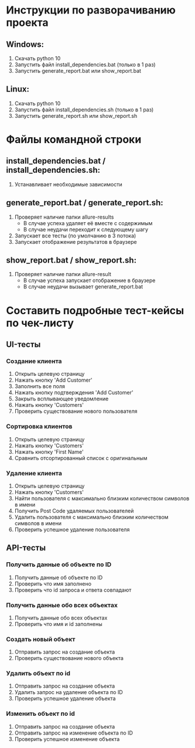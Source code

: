# Инструкции по разворачиванию проекта

## Windows:

1. Скачать python 10
2. Запустить файл install_dependencies.bat (только в 1 раз)
3. Запустить generate_report.bat или show_report.bat

## Linux:

1. Скачать python 10
2. Запустить файл install_dependencies.sh (только в 1 раз)
3. Запустить generate_report.sh или show_report.sh

# Файлы командной строки

## install_dependencies.bat / install_dependencies.sh:

1. Устанавливает необходимые зависимости

## generate_report.bat / generate_report.sh:

1. Проверяет наличие папки allure-results
    - В случае успеха удаляет её вместе с содержимым
    - В случае неудачи переходит к следующему шагу
2. Запускает все тесты (по умолчанию в 3 потока)
3. Запускает отображение результатов в браузере

## show_report.bat / show_report.sh:

1. Проверяет наличие папки allure-result
    - В случае успеха запускает отображение в браузере
    - В случае неудачи вызывает generate_report.bat


# Составить подробные тест-кейсы по чек-листу

## UI-тесты

### Создание клиента

1. Открыть целевую страницу
2. Нажать кнопку 'Add Customer'
3. Заполнить все поля
4. Нажать кнопку подтверждения 'Add Customer'
5. Закрыть всплывающее уведомление
6. Нажать кнопку 'Customers'
7. Проверить существование нового пользователя

### Сортировка клиентов

1. Открыть целевую страницу
2. Нажать кнопку 'Customers'
3. Нажать кнопку 'First Name'
4. Сравнить отсортированный список с оригинальным

### Удаление клиента

1. Открыть целевую страницу
2. Нажать кнопку 'Customers'
3. Найти пользователя с максимально близким количеством символов в имени
4. Получить Post Code удаляемых пользователей
5. Удалить пользователя с максимально близким количеством символов в имени
6. Проверить успешное удаление пользователя

## API-тесты

### Получить данные об объекте по ID

1. Получить данные об объекте по ID
2. Проверить что имя заполнено
3. Проверить что id запроса и ответа совпадают

### Получить данные обо всех объектах

1. Получить данные обо всех объектах
2. Проверить что имя и id заполнены

### Создать новый объект

1. Отправить запрос на создание объекта
2. Проверить существование нового объекта

### Удалить объект по id

1. Отправить запрос на создание объекта
2. Удалить запрос на удаление объекта по ID
3. Проверить успешное удаление объекта

### Изменить объект по id

1. Отправить запрос на создание объекта
2. Отправить запрос на изменение объекта по ID
3. Проверить успешное изменение объекта
